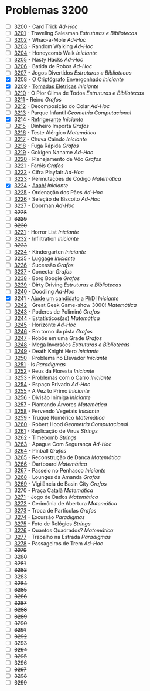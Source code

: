 # Problemas 3200

  - [ ]  [3200](https://www.urionlinejudge.com.br/judge/pt/problems/view/3200) - Card Trick *Ad-Hoc*
  - [ ]  [3201](https://www.urionlinejudge.com.br/judge/pt/problems/view/3201) - Traveling Salesman *Estruturas e Bibliotecas*
  - [ ]  [3202](https://www.urionlinejudge.com.br/judge/pt/problems/view/3202) - Whac-a-Mole *Ad-Hoc*
  - [ ]  [3203](https://www.urionlinejudge.com.br/judge/pt/problems/view/3203) - Random Walking *Ad-Hoc*
  - [ ]  [3204](https://www.urionlinejudge.com.br/judge/pt/problems/view/3204) - Honeycomb Walk *Iniciante*
  - [ ]  [3205](https://www.urionlinejudge.com.br/judge/pt/problems/view/3205) - Nasty Hacks *Ad-Hoc*
  - [ ]  [3206](https://www.urionlinejudge.com.br/judge/pt/problems/view/3206) - Batida de Robos *Ad-Hoc*
  - [ ]  [3207](https://www.urionlinejudge.com.br/judge/pt/problems/view/3207) - Jogos Divertidos *Estruturas e Bibliotecas*
  - [x]  [3208](https://www.urionlinejudge.com.br/judge/pt/problems/view/3208) - [O Criptógrafo Envergonhado](https://github.com/potigol/uoj-potigol/blob/master/src/3200/3208.poti) *Iniciante*
  - [x]  [3209](https://www.urionlinejudge.com.br/judge/pt/problems/view/3209) - [Tomadas Elétricas](https://github.com/potigol/uoj-potigol/blob/master/src/3200/3209.poti) *Iniciante*
  - [ ]  [3210](https://www.urionlinejudge.com.br/judge/pt/problems/view/3210) - O Pior Clima de Todos *Estruturas e Bibliotecas*
  - [ ]  [3211](https://www.urionlinejudge.com.br/judge/pt/problems/view/3211) - Reino *Grafos*
  - [ ]  [3212](https://www.urionlinejudge.com.br/judge/pt/problems/view/3212) - Decomposição do Colar *Ad-Hoc*
  - [ ]  [3213](https://www.urionlinejudge.com.br/judge/pt/problems/view/3213) - Parque Infantil *Geometria Computacional*
  - [x]  [3214](https://www.urionlinejudge.com.br/judge/pt/problems/view/3214) - [Refrigerante](https://github.com/potigol/uoj-potigol/blob/master/src/3200/3214.poti) *Iniciante*
  - [ ]  [3215](https://www.urionlinejudge.com.br/judge/pt/problems/view/3215) - Dinheiro Importa *Grafos*
  - [ ]  [3216](https://www.urionlinejudge.com.br/judge/pt/problems/view/3216) - Teste Alérgico *Matemática*
  - [ ]  [3217](https://www.urionlinejudge.com.br/judge/pt/problems/view/3217) - Chuva Caindo *Iniciante*
  - [ ]  [3218](https://www.urionlinejudge.com.br/judge/pt/problems/view/3218) - Fuga Rápida *Grafos*
  - [ ]  [3219](https://www.urionlinejudge.com.br/judge/pt/problems/view/3219) - Gokigen Naname *Ad-Hoc*
  - [ ]  [3220](https://www.urionlinejudge.com.br/judge/pt/problems/view/3220) - Planejamento de Vôo *Grafos*
  - [ ]  [3221](https://www.urionlinejudge.com.br/judge/pt/problems/view/3221) - Faróis *Grafos*
  - [ ]  [3222](https://www.urionlinejudge.com.br/judge/pt/problems/view/3222) - Cifra Playfair *Ad-Hoc*
  - [ ]  [3223](https://www.urionlinejudge.com.br/judge/pt/problems/view/3223) - Permutações de Código *Matemática*
  - [x]  [3224](https://www.urionlinejudge.com.br/judge/pt/problems/view/3224) - [Aaah!](https://github.com/potigol/uoj-potigol/blob/master/src/3200/3224.poti) *Iniciante*
  - [ ]  [3225](https://www.urionlinejudge.com.br/judge/pt/problems/view/3225) - Ordenação dos Pães *Ad-Hoc*
  - [ ]  [3226](https://www.urionlinejudge.com.br/judge/pt/problems/view/3226) - Seleção de Biscoito *Ad-Hoc*
  - [ ]  [3227](https://www.urionlinejudge.com.br/judge/pt/problems/view/3227) - Doorman *Ad-Hoc*
  - [ ] ~~3228~~
  - [ ] ~~3229~~
  - [ ] ~~3230~~
  - [ ]  [3231](https://www.urionlinejudge.com.br/judge/pt/problems/view/3231) - Horror List *Iniciante*
  - [ ]  [3232](https://www.urionlinejudge.com.br/judge/pt/problems/view/3232) - Infiltration *Iniciante*
  - [ ] ~~3233~~
  - [ ]  [3234](https://www.urionlinejudge.com.br/judge/pt/problems/view/3234) - Kindergarten *Iniciante*
  - [ ]  [3235](https://www.urionlinejudge.com.br/judge/pt/problems/view/3235) - Luggage *Iniciante*
  - [ ]  [3236](https://www.urionlinejudge.com.br/judge/pt/problems/view/3236) - Sucessão *Grafos*
  - [ ]  [3237](https://www.urionlinejudge.com.br/judge/pt/problems/view/3237) - Conectar *Grafos*
  - [ ]  [3238](https://www.urionlinejudge.com.br/judge/pt/problems/view/3238) - Borg Boogie *Grafos*
  - [ ]  [3239](https://www.urionlinejudge.com.br/judge/pt/problems/view/3239) - Dirty Driving *Estruturas e Bibliotecas*
  - [ ]  [3240](https://www.urionlinejudge.com.br/judge/pt/problems/view/3240) - Doodling *Ad-Hoc*
  - [x]  [3241](https://www.urionlinejudge.com.br/judge/pt/problems/view/3241) - [Ajude um candidato a PhD!](https://github.com/potigol/uoj-potigol/blob/master/src/3200/3241.poti) *Iniciante*
  - [ ]  [3242](https://www.urionlinejudge.com.br/judge/pt/problems/view/3242) - Great Geek Game-show 3000! *Matemática*
  - [ ]  [3243](https://www.urionlinejudge.com.br/judge/pt/problems/view/3243) - Poderes de Poliminó *Grafos*
  - [ ]  [3244](https://www.urionlinejudge.com.br/judge/pt/problems/view/3244) - Estatísticos(as) *Matemática*
  - [ ]  [3245](https://www.urionlinejudge.com.br/judge/pt/problems/view/3245) - Horizonte *Ad-Hoc*
  - [ ]  [3246](https://www.urionlinejudge.com.br/judge/pt/problems/view/3246) - Em torno da pista *Grafos*
  - [ ]  [3247](https://www.urionlinejudge.com.br/judge/pt/problems/view/3247) - Robôs em uma Grade *Grafos*
  - [ ]  [3248](https://www.urionlinejudge.com.br/judge/pt/problems/view/3248) - Mega Inversões *Estruturas e Bibliotecas*
  - [ ]  [3249](https://www.urionlinejudge.com.br/judge/pt/problems/view/3249) - Death Knight Hero *Iniciante*
  - [ ]  [3250](https://www.urionlinejudge.com.br/judge/pt/problems/view/3250) - Problema no Elevador *Iniciante*
  - [ ]  [3251](https://www.urionlinejudge.com.br/judge/pt/problems/view/3251) - ls *Paradigmas*
  - [ ]  [3252](https://www.urionlinejudge.com.br/judge/pt/problems/view/3252) - Reus da Floresta *Iniciante*
  - [ ]  [3253](https://www.urionlinejudge.com.br/judge/pt/problems/view/3253) - Problemas com o Carro *Iniciante*
  - [ ]  [3254](https://www.urionlinejudge.com.br/judge/pt/problems/view/3254) - Espaço Privado *Ad-Hoc*
  - [ ]  [3255](https://www.urionlinejudge.com.br/judge/pt/problems/view/3255) - A Vez to Primo *Iniciante*
  - [ ]  [3256](https://www.urionlinejudge.com.br/judge/pt/problems/view/3256) - Divisão Inimiga *Iniciante*
  - [ ]  [3257](https://www.urionlinejudge.com.br/judge/pt/problems/view/3257) - Plantando Árvores *Matemática*
  - [ ]  [3258](https://www.urionlinejudge.com.br/judge/pt/problems/view/3258) - Fervendo Vegetais *Iniciante*
  - [ ]  [3259](https://www.urionlinejudge.com.br/judge/pt/problems/view/3259) - Truque Numérico *Matemática*
  - [ ]  [3260](https://www.urionlinejudge.com.br/judge/pt/problems/view/3260) - Robert Hood *Geometria Computacional*
  - [ ]  [3261](https://www.urionlinejudge.com.br/judge/pt/problems/view/3261) - Replicação de Vírus *Strings*
  - [ ]  [3262](https://www.urionlinejudge.com.br/judge/pt/problems/view/3262) - Timebomb *Strings*
  - [ ]  [3263](https://www.urionlinejudge.com.br/judge/pt/problems/view/3263) - Apague Com Segurança *Ad-Hoc*
  - [ ]  [3264](https://www.urionlinejudge.com.br/judge/pt/problems/view/3264) - Pinball *Grafos*
  - [ ]  [3265](https://www.urionlinejudge.com.br/judge/pt/problems/view/3265) - Reconstrução de Dança *Matemática*
  - [ ]  [3266](https://www.urionlinejudge.com.br/judge/pt/problems/view/3266) - Dartboard *Matemática*
  - [ ]  [3267](https://www.urionlinejudge.com.br/judge/pt/problems/view/3267) - Passeio no Penhasco *Iniciante*
  - [ ]  [3268](https://www.urionlinejudge.com.br/judge/pt/problems/view/3268) - Lounges da Amanda *Grafos*
  - [ ]  [3269](https://www.urionlinejudge.com.br/judge/pt/problems/view/3269) - Vigilância de Basin City *Grafos*
  - [ ]  [3270](https://www.urionlinejudge.com.br/judge/pt/problems/view/3270) - Praça Catalã *Matemática*
  - [ ]  [3271](https://www.urionlinejudge.com.br/judge/pt/problems/view/3271) - Jogo de Dados *Matemática*
  - [ ]  [3272](https://www.urionlinejudge.com.br/judge/pt/problems/view/3272) - Cerimônia de Abertura *Matemática*
  - [ ]  [3273](https://www.urionlinejudge.com.br/judge/pt/problems/view/3273) - Troca de Partículas *Grafos*
  - [ ]  [3274](https://www.urionlinejudge.com.br/judge/pt/problems/view/3274) - Excursão *Paradigmas*
  - [ ]  [3275](https://www.urionlinejudge.com.br/judge/pt/problems/view/3275) - Foto de Relógios *Strings*
  - [ ]  [3276](https://www.urionlinejudge.com.br/judge/pt/problems/view/3276) - Quantos Quadrados? *Matemática*
  - [ ]  [3277](https://www.urionlinejudge.com.br/judge/pt/problems/view/3277) - Trabalho na Estrada *Paradigmas*
  - [ ]  [3278](https://www.urionlinejudge.com.br/judge/pt/problems/view/3278) - Passageiros de Trem *Ad-Hoc*
  - [ ] ~~3279~~
  - [ ] ~~3280~~
  - [ ] ~~3281~~
  - [ ] ~~3282~~
  - [ ] ~~3283~~
  - [ ] ~~3284~~
  - [ ] ~~3285~~
  - [ ] ~~3286~~
  - [ ] ~~3287~~
  - [ ] ~~3288~~
  - [ ] ~~3289~~
  - [ ] ~~3290~~
  - [ ] ~~3291~~
  - [ ] ~~3292~~
  - [ ] ~~3293~~
  - [ ] ~~3294~~
  - [ ] ~~3295~~
  - [ ] ~~3296~~
  - [ ] ~~3297~~
  - [ ] ~~3298~~
  - [ ] ~~3299~~